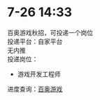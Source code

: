 # 7-26 14:33
百奥游戏秋招，可投递一个岗位  
投递平台：自家平台  
无内推  
投递岗位：  
+ 游戏开发工程师  

进度查询：[百奥游戏](https://app.mokahr.com/campus_apply/aobi/25016#/candidateHome/applications)